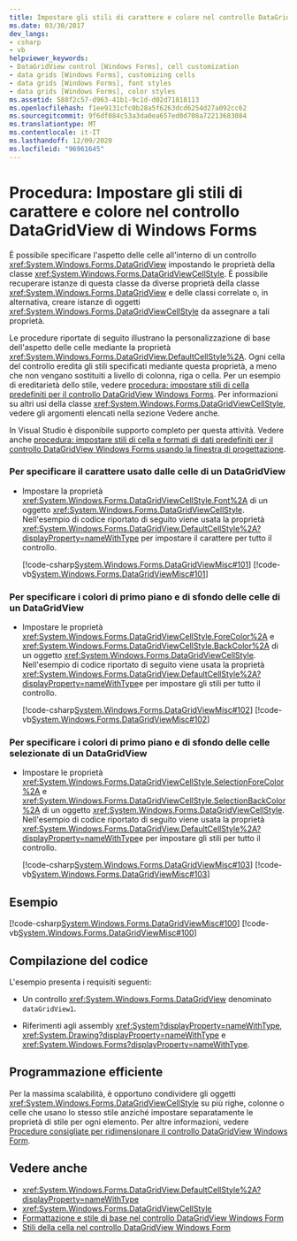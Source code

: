 ```yaml
---
title: Impostare gli stili di carattere e colore nel controllo DataGridView
ms.date: 03/30/2017
dev_langs:
- csharp
- vb
helpviewer_keywords:
- DataGridView control [Windows Forms], cell customization
- data grids [Windows Forms], customizing cells
- data grids [Windows Forms], font styles
- data grids [Windows Forms], color styles
ms.assetid: 588f2c57-d963-41b1-9c1d-d02d71818113
ms.openlocfilehash: f1ee9131cfc0b28a5f6263dcd6254d27a092cc62
ms.sourcegitcommit: 9f6df084c53a3da0ea657ed0d708a72213683084
ms.translationtype: MT
ms.contentlocale: it-IT
ms.lasthandoff: 12/09/2020
ms.locfileid: "96961645"
---
```

# <a name="how-to-set-font-and-color-styles-in-the-windows-forms-datagridview-control"></a>Procedura: Impostare gli stili di carattere e colore nel controllo DataGridView di Windows Forms
È possibile specificare l'aspetto delle celle all'interno di un controllo <xref:System.Windows.Forms.DataGridView> impostando le proprietà della classe <xref:System.Windows.Forms.DataGridViewCellStyle>. È possibile recuperare istanze di questa classe da diverse proprietà della classe <xref:System.Windows.Forms.DataGridView> e delle classi correlate o, in alternativa, creare istanze di oggetti <xref:System.Windows.Forms.DataGridViewCellStyle> da assegnare a tali proprietà.  
  
 Le procedure riportate di seguito illustrano la personalizzazione di base dell'aspetto delle celle mediante la proprietà <xref:System.Windows.Forms.DataGridView.DefaultCellStyle%2A>. Ogni cella del controllo eredita gli stili specificati mediante questa proprietà, a meno che non vengano sostituiti a livello di colonna, riga o cella. Per un esempio di ereditarietà dello stile, vedere [procedura: impostare stili di cella predefiniti per il controllo DataGridView Windows Forms](how-to-set-default-cell-styles-for-the-windows-forms-datagridview-control.md). Per informazioni su altri usi della classe <xref:System.Windows.Forms.DataGridViewCellStyle>, vedere gli argomenti elencati nella sezione Vedere anche.  
  
 In Visual Studio è disponibile supporto completo per questa attività.  Vedere anche [procedura: impostare stili di cella e formati di dati predefiniti per il controllo DataGridView Windows Forms usando la finestra di progettazione](default-cell-styles-datagridview.md).  
  
### <a name="to-specify-the-font-used-by-datagridview-cells"></a>Per specificare il carattere usato dalle celle di un DataGridView  
  
- Impostare la proprietà <xref:System.Windows.Forms.DataGridViewCellStyle.Font%2A> di un oggetto <xref:System.Windows.Forms.DataGridViewCellStyle>. Nell'esempio di codice riportato di seguito viene usata la proprietà <xref:System.Windows.Forms.DataGridView.DefaultCellStyle%2A?displayProperty=nameWithType> per impostare il carattere per tutto il controllo.  
  
     [!code-csharp[System.Windows.Forms.DataGridViewMisc#101](~/samples/snippets/csharp/VS_Snippets_Winforms/System.Windows.Forms.DataGridViewMisc/CS/datagridviewmisc.cs#101)]
     [!code-vb[System.Windows.Forms.DataGridViewMisc#101](~/samples/snippets/visualbasic/VS_Snippets_Winforms/System.Windows.Forms.DataGridViewMisc/VB/datagridviewmisc.vb#101)]  
  
### <a name="to-specify-the-foreground-and-background-colors-of-datagridview-cells"></a>Per specificare i colori di primo piano e di sfondo delle celle di un DataGridView  
  
- Impostare le proprietà <xref:System.Windows.Forms.DataGridViewCellStyle.ForeColor%2A> e <xref:System.Windows.Forms.DataGridViewCellStyle.BackColor%2A> di un oggetto <xref:System.Windows.Forms.DataGridViewCellStyle>. Nell'esempio di codice riportato di seguito viene usata la proprietà <xref:System.Windows.Forms.DataGridView.DefaultCellStyle%2A?displayProperty=nameWithType>e per impostare gli stili per tutto il controllo.  
  
     [!code-csharp[System.Windows.Forms.DataGridViewMisc#102](~/samples/snippets/csharp/VS_Snippets_Winforms/System.Windows.Forms.DataGridViewMisc/CS/datagridviewmisc.cs#102)]
     [!code-vb[System.Windows.Forms.DataGridViewMisc#102](~/samples/snippets/visualbasic/VS_Snippets_Winforms/System.Windows.Forms.DataGridViewMisc/VB/datagridviewmisc.vb#102)]  
  
### <a name="to-specify-the-foreground-and-background-colors-of-selected-datagridview-cells"></a>Per specificare i colori di primo piano e di sfondo delle celle selezionate di un DataGridView  
  
- Impostare le proprietà <xref:System.Windows.Forms.DataGridViewCellStyle.SelectionForeColor%2A> e <xref:System.Windows.Forms.DataGridViewCellStyle.SelectionBackColor%2A> di un oggetto <xref:System.Windows.Forms.DataGridViewCellStyle>. Nell'esempio di codice riportato di seguito viene usata la proprietà <xref:System.Windows.Forms.DataGridView.DefaultCellStyle%2A?displayProperty=nameWithType>e per impostare gli stili per tutto il controllo.  
  
     [!code-csharp[System.Windows.Forms.DataGridViewMisc#103](~/samples/snippets/csharp/VS_Snippets_Winforms/System.Windows.Forms.DataGridViewMisc/CS/datagridviewmisc.cs#103)]
     [!code-vb[System.Windows.Forms.DataGridViewMisc#103](~/samples/snippets/visualbasic/VS_Snippets_Winforms/System.Windows.Forms.DataGridViewMisc/VB/datagridviewmisc.vb#103)]  
  
## <a name="example"></a>Esempio  
 [!code-csharp[System.Windows.Forms.DataGridViewMisc#100](~/samples/snippets/csharp/VS_Snippets_Winforms/System.Windows.Forms.DataGridViewMisc/CS/datagridviewmisc.cs#100)]
 [!code-vb[System.Windows.Forms.DataGridViewMisc#100](~/samples/snippets/visualbasic/VS_Snippets_Winforms/System.Windows.Forms.DataGridViewMisc/VB/datagridviewmisc.vb#100)]  
  
## <a name="compiling-the-code"></a>Compilazione del codice  
 L'esempio presenta i requisiti seguenti:  
  
- Un controllo <xref:System.Windows.Forms.DataGridView> denominato `dataGridView1`.  
  
- Riferimenti agli assembly <xref:System?displayProperty=nameWithType>, <xref:System.Drawing?displayProperty=nameWithType> e <xref:System.Windows.Forms?displayProperty=nameWithType>.  
  
## <a name="robust-programming"></a>Programmazione efficiente  
 Per la massima scalabilità, è opportuno condividere gli oggetti <xref:System.Windows.Forms.DataGridViewCellStyle> su più righe, colonne o celle che usano lo stesso stile anziché impostare separatamente le proprietà di stile per ogni elemento. Per altre informazioni, vedere [Procedure consigliate per ridimensionare il controllo DataGridView Windows Form](best-practices-for-scaling-the-windows-forms-datagridview-control.md).  
  
## <a name="see-also"></a>Vedere anche

- <xref:System.Windows.Forms.DataGridView.DefaultCellStyle%2A?displayProperty=nameWithType>
- <xref:System.Windows.Forms.DataGridViewCellStyle>
- [Formattazione e stile di base nel controllo DataGridView Windows Form](basic-formatting-and-styling-in-the-windows-forms-datagridview-control.md)
- [Stili della cella nel controllo DataGridView Windows Form](cell-styles-in-the-windows-forms-datagridview-control.md)
